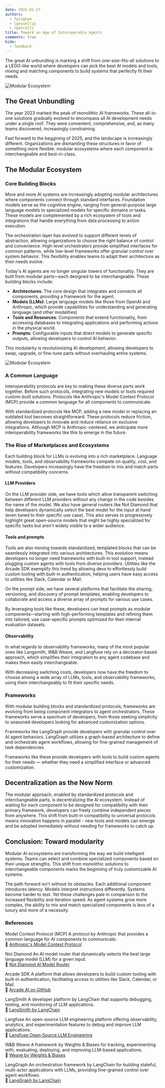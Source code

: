 ```yaml
---
date: 2025-01-27
authors:
  - fpingham
  - lgesuellip
  - lpetralli
title: Toward an Age of Interoperable Agents
comments: true
hide:
  - feedback
---
```


<style>
.md-content {
    text-align: justify;
}
</style>


The great AI unbundling is marking a shift from one-size-fits-all solutions to a LEGO-like world where developers can pick the best AI models and tools, mixing and matching components to build systems that perfectly fit their needs.

![Modular Ecosystem](../../assets/ecosystem_lego.png)

<!-- more -->

## The Great Unbundling
The year 2023 marked the peak of monolithic AI frameworks. These all-in-one solutions gradually evolved to encompass all AI development needs under a single roof. They were convenient, comprehensive, and, as many teams discovered, increasingly constraining.

Fast forward to the beggining of 2025, and the landscape is increasingly different. Organizations are dismantling these structures in favor of something more flexible: modular ecosystems where each component is interchangeable and best-in-class.

## The Modular Ecosystem

### Core Building Blocks

More and more AI systems are increasingly adopting modular architectures where components connect through standard interfaces. Foundation models serve as the cognitive engine, ranging from general-purpose large language models to specialized models for specific domains or tasks. These models are complemented by a rich ecosystem of tools and integrations that handle everything from data processing to action execution.

The orchestration layer has evolved to support different levels of abstraction, allowing organizations to choose the right balance of control and convenience. High-level orchestrators provide simplified interfaces for common patterns, while low-level frameworks offer granular control over system behavior. This flexibility enables teams to adapt their architecture as their needs evolve.

Today's AI agents are no longer singular towers of functionality. They are built from modular parts—each designed to be interchangeable. These building blocks include:

- **Architectures**: The core design that integrates and connects all components, providing a framework for the agent.
- **Models (LLMs)**: Large language models like those from OpenAI and Anthropic, which provide capabilities for understanding and generating language (and other modalities)
- **Tools and Resources**: Components that extend functionality, from accessing databases to integrating applications and performing actions in the physical world.
- **Prompts**: Configurable inputs that direct models to generate specific outputs, allowing developers to control AI behavior.

This modularity is revolutionizing AI development, allowing developers to swap, upgrade, or fine-tune parts without overhauling entire systems.

![Modular Ecosystem](../../assets/ecosystem_diagram.png)

### A Common Language

Interoperability protocols are key to making these diverse parts work together. Before such protocols, integrating new models or tools required custom-built solutions. Protocols like Anthropic's Model Context Protocol (MCP) provide a common language for all components to communicate.

With standardized protocols like MCP, adding a new model or replacing an outdated tool becomes straightforward. These protocols reduce friction, allowing developers to innovate and reduce reliance on exclusive integrations. Although MCP is Anthropic-centered, we anticipate more interoperability frameworks like this to emerge in the future.

### The Rise of Marketplaces and Ecosystems

Each building block for LLMs is evolving into a rich marketplace. Language models, tools, and observability frameworks  compete on quality, cost, and features. Developers increasingly have the freedom to mix and match parts without compatibility concerns.

#### LLM Providers

On the LLM provider side, we have tools which allow transparent switching between different LLM providers without any change in the code besides the name of the model. We also have general routers like Not Diamond that help developers dynamically select the best model for the input at hand (even tuned to their specific use case). This also serves to progressively highlight great open-source models that might be highly specialized for specific tasks but aren't widely visible to a wider audience.

#### Tools and prompts

Tools are also moving towards standardized, templated blocks that can be seamlessly integrated into various architectures. This evolution means developers no longer need frameworks with built-in tool support, instead plugging custom agents with tools from diverse providers. Utilities like the Arcade SDK exemplify this trend by allowing devs to effortlessly build custom tooling with built-in authentication, helping users have easy access to utilities like Slack, Calendar or Mail.

On the prompt side, we have several platforms that facilitate the sharing, versioning, and discovery of prompt templates, enabling developers to collaborate and access a diverse array of prompts for various use cases. 

By leveraging tools like these, developers can treat prompts as modular components—starting with high-performing templates and refining them into tailored, use case-specific prompts optimized for their internal evaluation datasets.

#### Observability

In what regards to observability frameworks, many of the most popular ones like Langsmith, W&B Weave, and Langfuse rely on a decorator-based approach, which simplifies their integration to any agent codebase and makes them easily interchangeable.

With decreasing switching costs, developers now have the freedom to choose among a wide array of LLMs, tools, and observability frameworks, using them interchangeably to fit their specific needs. 

### Frameworks

With modular building blocks and standardized protocols, frameworks are evolving from being component integrators to agent orchestrators. These frameworks serve a spectrum of developers, from those seeking simplicity to seasoned developers looking for advanced customization options.

Frameworks like LangGraph provide developers with granular control over AI agent behaviors. LangGraph utilizes a graph-based architecture to define and orchestrate agent workflows, allowing for fine-grained management of task dependencies.

Frameworks like these provide developers with tools to build custom agents for their needs — whether they need a simplified interface or advanced customization.

## Decentralization as the New Norm

The modular approach, enabled by standardized protocols and interchangeable parts, is decentralizing the AI ecosystem. Instead of waiting for each component to be designed for compatibility with their primary framework, developers can freely combine independent pieces from anywhere. This shift from built-in compatibility to universal protocols means innovation happens in parallel - new tools and models can emerge and be adopted immediately without needing for frameworks to catch up.

## Conclusion: Toward modularity

Modular AI ecosystems are transforming the way we build intelligent systems. Teams can select and combine specialized components based on their unique strengths. This shift from monolithic solutions to interchangeable components marks the beginning of truly customizable AI systems.

The path forward isn't without its obstacles. Each additional component introduces latency. Models interpret instructions differently. Systems become harder to test. Yet these challenges pale in comparison to the increased flexibility and iteration speed. As agent systems grow more complex, the ability to mix and match specialized components is less of a luxury and more of a necessity.

### References

Model Context Protocol (MCP)
A protocol by Anthropic that provides a common language for AI components to communicate.  
🔗 [Anthropic's Model Context Protocol](https://www.anthropic.com/news/model-context-protocol)

Not Diamond
An AI model router that dynamically selects the best large language model (LLM) for a given input.  
🔗 [Not Diamond AI Model Router](https://www.notdiamond.ai)

Arcade SDK
A platform that allows developers to build custom tooling with built-in authentication, facilitating access to utilities like Slack, Calendar, or Mail.  
🔗 [Arcade AI on GitHub](https://github.com/ArcadeAI/arcade-ai)

LangSmith
A developer platform by LangChain that supports debugging, testing, and monitoring of LLM applications.  
🔗 [LangSmith by LangChain](https://www.langchain.com/langsmith)

Langfuse
An open-source LLM engineering platform offering observability, analytics, and experimentation features to debug and improve LLM applications.  
🔗 [Langfuse Open-Source LLM Engineering](https://langfuse.com/)

W&B Weave
A framework by Weights & Biases for tracking, experimenting with, evaluating, deploying, and improving LLM-based applications.  
🔗 [Weave by Weights & Biases](https://weave-docs.wandb.ai/)

LangGraph
An orchestration framework by LangChain for building stateful, multi-actor applications with LLMs, providing fine-grained control over agent workflows.  
🔗 [LangGraph by LangChain](https://www.langchain.com/langgraph)
